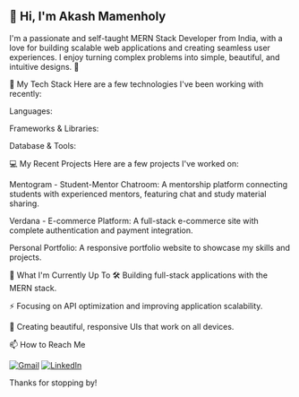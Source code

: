 <h2>👋 Hi, I'm Akash Mamenholy </h2>
I'm a passionate and self-taught MERN Stack Developer from India, with a love for building scalable web applications and creating seamless user experiences. I enjoy turning complex problems into simple, beautiful, and intuitive designs. 🎨

🚀 My Tech Stack
Here are a few technologies I've been working with recently:

Languages:

Frameworks & Libraries:

Database & Tools:

💻 My Recent Projects
Here are a few projects I've worked on:

Mentogram - Student-Mentor Chatroom: A mentorship platform connecting students with experienced mentors, featuring chat and study material sharing.

Verdana - E-commerce Platform: A full-stack e-commerce site with complete authentication and payment integration.

Personal Portfolio: A responsive portfolio website to showcase my skills and projects.

🌱 What I'm Currently Up To
🛠️ Building full-stack applications with the MERN stack.

⚡ Focusing on API optimization and improving application scalability.

📱 Creating beautiful, responsive UIs that work on all devices.

📫 How to Reach Me
<p align="left">
<a href="mailto:akashmamenholy@gmail.com" target="_blank"><img src="https://img.shields.io/badge/Gmail-D14836?style=for-the-badge&logo=gmail&logoColor=white" alt="Gmail"/></a>
<a href="https://www.google.com/search?q=https://www.linkedin.com/in/akash-mamenholy-275b37353" target="_blank"><img src="https://www.google.com/search?q=https://img.shields.io/badge/LinkedIn-0077B5%3Fstyle%3Dfor-the-badge%26logo%3Dlinkedin%26logoColor%3Dwhite" alt="LinkedIn"/></a>
</p>

Thanks for stopping by!
